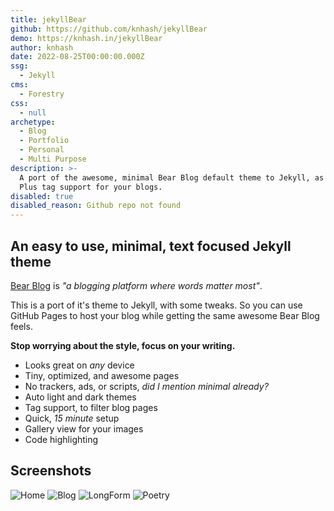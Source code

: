 ```yaml
---
title: jekyllBear
github: https://github.com/knhash/jekyllBear
demo: https://knhash.in/jekyllBear
author: knhash
date: 2022-08-25T00:00:00.000Z
ssg:
  - Jekyll
cms:
  - Forestry
css:
  - null
archetype:
  - Blog
  - Portfolio
  - Personal
  - Multi Purpose
description: >-
  A port of the awesome, minimal Bear Blog default theme to Jekyll, as a gem.
  Plus tag support for your blogs.
disabled: true
disabled_reason: Github repo not found
---
```


## An easy to use, minimal, text focused Jekyll theme

[Bear Blog](https://bearblog.dev/) is *"a blogging platform where words matter most"*. 

This is a port of it's theme to Jekyll, with some tweaks. So you can use GitHub Pages to host your blog while getting the same awesome Bear Blog feels.

**Stop worrying about the style, focus on your writing.**

- Looks great on *any* device
- Tiny, optimized, and awesome pages
- No trackers, ads, or scripts, *did I mention minimal already?*
- Auto light and dark themes
- Tag support, to filter blog pages
- Quick, *15 minute* setup
- Gallery view for your images
- Code highlighting

## Screenshots

![Home](https://raw.githubusercontent.com/Knhash/jekyllBear/master/assets/images/JBHome.png?raw=true "Home") 
![Blog](https://raw.githubusercontent.com/Knhash/jekyllBear/master/assets/images/JBBlog.png?raw=true "Blog") 
![LongForm](https://raw.githubusercontent.com/Knhash/jekyllBear/master/assets/images/JBLongForm.png?raw=true "LongForm") 
![Poetry](https://raw.githubusercontent.com/Knhash/jekyllBear/master/assets/images/JBPoetry.png?raw=true "Poetry") 
